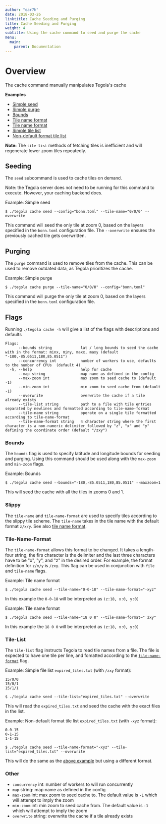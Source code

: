 ```yaml
---
author: "ear7h"
date: 2018-03-26
linktitle: Cache Seeding and Purging
title: Cache Seeding and Purging
weight: 4
subtitle: Using the cache command to seed and purge the cache
menu:
  main:
    parent: Documentation
---
```

# Overview
The cache command manually manipulates Tegola's cache

**Examples**

- [Simple seed](#seed1)
- [Simple purge](#purge1)
- [Bounds](#bounds1)
- [Tile name format](#tile-name-format1)
- [Tile name format](#tile-name-format2)
- [Simple tile list](#tile-list1)
- [Non-default format tile list](#tile-list2)

**Note:** The `tile-list` methods of fetching tiles is inefficient and will regenerate lower zoom tiles repeatedly.

## Seeding

The `seed` subcommand is used to cache tiles on demand.

Note: the Tegola server does not need to be running for this command to execute. However, your caching backend does.

<a name="seed1">Example: Simple seed</a>
```shell
$ ./tegola cache seed --config="bonn.toml" --tile-name="0/0/0" --overwrite
```
This command will seed the only tile at zoom 0, based on the layers specified in the `bonn.toml` configuration file. The `--overwrite` ensures the previously cached tile gets overwritten.

## Purging

The `purge` command is used to remove tiles from the cache. This can be used to remove outdated data, as Tegola prioritizes the cache.

<a name="purge1">Example: Simple purge</a>
```shell
$ ./tegola cache purge --tile-name="0/0/0" --config="bonn.toml"
```
This command will purge the only tile at zoom 0, based on the layers specified in the `bonn.toml` configuration file.

## Flags
Running `./tegola cache -h` will give a list of the flags with descriptions and defaults

```
Flags:
      --bounds string             lat / long bounds to seed the cache with in the format: minx, miny, maxx, maxy (default "-180,-85.0511,180,85.0511")
      --concurrency int           number of workers to use, defaults to the number of CPUs  (default 4)
  -h, --help                      help for cache
      --map string                map name as defined in the config
      --max-zoom int              max zoom to seed cache to (default -1)
      --min-zoom int              min zoom to seed cache from (default -1)
      --overwrite                 overwrite the cache if a tile already exists
      --tile-list string          path to a file with tile entries separated by newlines and formatted according to tile-name-format
      --tile-name string          operate on a single tile formatted according to tile-name-format
      --tile-name-format string   4 character string where the first character is a non-numeric delimiter followed by "z", "x" and "y" defining the coordinate order (default "/zxy")
```

### Bounds

The `bounds` flag is used to specify latitude and longitude bounds for seeding and purging. Using this command should be used along with the `max-zoom` and `min-zoom` flags.

<a name="bounds1">Example: Bounds</a>
```shell
$ ./tegola cache seed --bounds="-180,-85.0511,180,85.0511" --maxzoom=1
```
This will seed the cache with all the tiles in zooms 0 and 1.

### Slippy

The `tile-name` and `tile-name-format` are used to specify tiles according to the slippy tile scheme. The `tile-name` takes in the tile name with the default format `z/x/y`. See also [tile name format](#tile-name-format).

### Tile-Name-Format

The `tile-name-format` allows this format to be changed. It takes a length-four string, the firs character is the delimiter and the last three characters have to be "x", "y", and "z" in the desired order. For example, the format definition for `z/x/y` is `/zxy`. This flag can be used in conjunction with `file` and  `tile-name` flags.

<a name="tile-name-format1">Example: Tile name format</a>
```shell
$ ./tegola cache seed --tile-name="0-0-18" --tile-name-format="-xyz"
```
In this example the `0-0-18` will be interpreted as `(z:18, x:0, y:0)`

<a name="tile-name-format2">Example: Tile name format</a>
```shell
$ ./tegola cache seed --tile-name="18 0 0" --tile-name-format=" zxy"
```
In this example the `18 0 0` will be interpreted as `(z:18, x:0, y:0)`

### Tile-List

The `tile-list` flag instructs Tegola to read tile names from a file. The file is expected to have one tile per line, and fomatted according to the [`tile-name-format`](#tile-name-format) flag.


<a name="tile-list1">Example: Simple file list</a>
`expired_tiles.txt` (with `/zxy` format):
```
15/0/0
15/0/1
15/1/1
```

```shell
$ ./tegola cache seed --tile-list="expired_tiles.txt" --overwrite
```
This will read the `expired_tiles.txt` and seed the cache with the exact files in the list.

<a name="tile-list1">Example: Non-default format tile list</a>
`expired_tiles.txt` (with `-xyz` format):
```
0-0-15
0-1-15
1-1-15
```

```shell
$ ./tegola cache seed --tile-name-format="-xyz" --tile-list="expired_tiles.txt" --overwrite
```
This will do the same as the [above example](#tile-list1) but using a different format.

### Other

* `concurrency` int: number of workers to will run concurrently
* `map` string: map name as defined in the config
* `max-zoom` int: max zoom to seed cache to. The default value is `-1` which will attempt to imply the zoom
* `min-zoom` int: min zoom to seed cache from. The default value is `-1` which will attempt to imply the zoom
* `overwrite` string: overwrite the cache if a tile already exists
